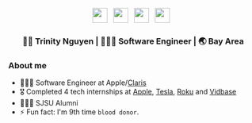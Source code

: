 
<p align='center'> 
<a href="https://www.linkedin.com/in/trinwin/"><img height="30" src="https://raw.githubusercontent.com/trinwin/trinwin/master/icons/linkedin.png?raw=true"></a>&nbsp;&nbsp;
<a href="https://medium.com/@trinwin"><img height="30" src="https://raw.githubusercontent.com/trinwin/trinwin/master/icons/medium.png?raw=true"></a>&nbsp;&nbsp;
<a href="https://dev.to/trinwin"><img height="30" src="https://raw.githubusercontent.com/trinwin/trinwin/master/icons/devto.png?raw=true"></a>&nbsp;&nbsp;
<a href="https://unsplash.com/@trinwin"><img height="30" src="https://raw.githubusercontent.com/trinwin/trinwin/master/icons/unsplash.png?raw=true"></a>&nbsp;&nbsp;

<div align="center">
<h3> 👩🏻 Trinity Nguyen | 👩🏻‍💻 Software Engineer | 🌏 Bay Area </h3> 
</div>

### About me 

- 👩🏻‍💻 Software Engineer at Apple/[Claris](https://www.claris.com/)
- 🎖 Completed 4 tech internships at [Apple](https://apple.com/), [Tesla](https://www.tesla.com/), [Roku](https://www.roku.com/) and [Vidbase](https://vidbase.co/)
- 👩🏻‍🎓 SJSU Alumni
- ⚡ Fun fact: I'm 9th time `blood donor`.
